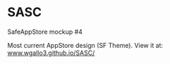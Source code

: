# SASC
SafeAppStore mockup #4

Most current AppStore design (SF Theme). View it at: www.wgallo3.github.io/SASC/
